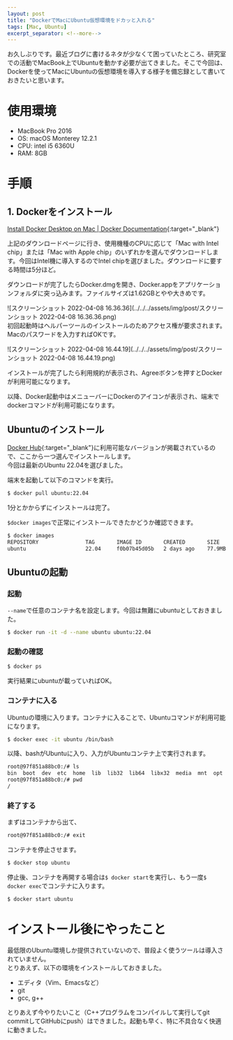 ```yaml
---
layout: post
title: "DockerでMacにUbuntu仮想環境をドカッと入れる"
tags: [Mac, Ubuntu]
excerpt_separator: <!--more-->
---
```


お久しぶりです。最近ブログに書けるネタが少なくて困っていたところ、研究室での活動でMacBook上でUbuntuを動かす必要が出てきました。そこで今回は、Dockerを使ってMacにUbuntuの仮想環境を導入する様子を備忘録として書いておきたいと思います。

<!--more-->  

# 使用環境

- MacBook Pro 2016
- OS: macOS Monterey 12.2.1
- CPU: intel i5 6360U
- RAM: 8GB

# 手順

## 1. Dockerをインストール

[Install Docker Desktop on Mac \| Docker Documentation](https://docs.docker.com/desktop/mac/install/){:target="_blank"}  

上記のダウンロードページに行き、使用機種のCPUに応じて「Mac with Intel chip」または「Mac with Apple chip」のいずれかを選んでダウンロードします。今回はIntel機に導入するのでIntel chipを選びました。ダウンロードに要する時間は5分ほど。  

ダウンロードが完了したらDocker.dmgを開き、Docker.appをアプリケーションフォルダに突っ込みます。ファイルサイズは1.62GBとやや大きめです。  


![スクリーンショット 2022-04-08 16.36.36](../../../assets/img/post/スクリーンショット 2022-04-08 16.36.36.png)  
初回起動時はヘルパーツールのインストールのためアクセス権が要求されます。Macのパスワードを入力すればOKです。  

![スクリーンショット 2022-04-08 16.44.19](../../../assets/img/post/スクリーンショット 2022-04-08 16.44.19.png)

インストールが完了したら利用規約が表示され、Agreeボタンを押すとDockerが利用可能になります。  

以降、Docker起動中はメニューバーにDockerのアイコンが表示され、端末でdockerコマンドが利用可能になります。

## Ubuntuのインストール

[Docker Hub](https://hub.docker.com/_/ubuntu/){:target="_blank"}に利用可能なバージョンが掲載されているので、ここから一つ選んでインストールします。  
今回は最新のUbuntu 22.04を選びました。  

端末を起動して以下のコマンドを実行。  

```bash
$ docker pull ubuntu:22.04
```

1分とかからずにインストールは完了。  

``$docker images``で正常にインストールできたかどうか確認できます。

```bash
$ docker images
REPOSITORY               TAG       IMAGE ID       CREATED       SIZE
ubuntu                   22.04     f0b07b45d05b   2 days ago    77.9MB
```

## Ubuntuの起動

### 起動

``--name``で任意のコンテナ名を設定します。今回は無難にubuntuとしておきました。

```bash
$ docker run -it -d --name ubuntu ubuntu:22.04
```

### 起動の確認

```bash
$ docker ps
```

実行結果にubuntuが載っていればOK。

### コンテナに入る

Ubuntuの環境に入ります。コンテナに入ることで、Ubuntuコマンドが利用可能になります。

```bash
$ docker exec -it ubuntu /bin/bash
```

以降、bashがUbuntuに入り、入力がUbuntuコンテナ上で実行されます。  

```bash
root@97f851a88bc0:/# ls
bin  boot  dev  etc  home  lib  lib32  lib64  libx32  media  mnt  opt  proc  root  run  sbin  srv  sys  tmp  usr  var
root@97f851a88bc0:/# pwd
/
```

### 終了する

まずはコンテナから出て、

```bash
root@97f851a88bc0:/# exit
```

コンテナを停止させます。  

```bash
$ docker stop ubuntu
```

停止後、コンテナを再開する場合は``$ docker start``を実行し、もう一度``$ docker exec``でコンテナに入ります。

```bash
$ docker start ubuntu
```



# インストール後にやったこと

最低限のUbuntu環境しか提供されていないので、普段よく使うツールは導入されていません。  
とりあえず、以下の環境をインストールしておきました。  

- エディタ（Vim、Emacsなど）
- git
- gcc, g++

とりあえず今やりたいこと（C++プログラムをコンパイルして実行してgit commitしてGitHubにpush）はできました。起動も早く、特に不具合なく快適に動きました。
